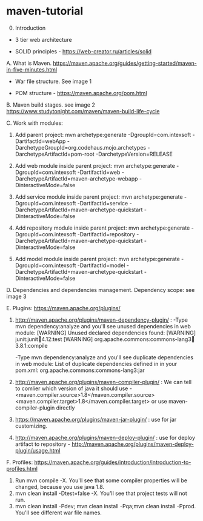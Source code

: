# maven-tutorial
0. Introduction
 - 3 tier web architecture

 - SOLID principles - https://web-creator.ru/articles/solid

A. What is Maven. https://maven.apache.org/guides/getting-started/maven-in-five-minutes.html
 - War file structure. See image 1

 - POM structure - https://maven.apache.org/pom.html

B. Maven build stages. see image 2
https://www.studytonight.com/maven/maven-build-life-cycle

C. Work with modules:

1. Add parent project: mvn archetype:generate -DgroupId=com.intexsoft -DartifactId=webApp -DarchetypeGroupId=org.codehaus.mojo.archetypes -DarchetypeArtifactId=pom-root -DarchetypeVersion=RELEASE

2. Add web module inside parent project: mvn archetype:generate -DgroupId=com.intexsoft -DartifactId=web -DarchetypeArtifactId=maven-archetype-webapp -DinteractiveMode=false

3. Add service module inside parent project: mvn archetype:generate -DgroupId=com.intexsoft -DartifactId=service -DarchetypeArtifactId=maven-archetype-quickstart -DinteractiveMode=false

4. Add repository module inside parent project: mvn archetype:generate -DgroupId=com.intexsoft -DartifactId=repository -DarchetypeArtifactId=maven-archetype-quickstart -DinteractiveMode=false

5. Add model module inside parent project: mvn archetype:generate -DgroupId=com.intexsoft -DartifactId=model -DarchetypeArtifactId=maven-archetype-quickstart -DinteractiveMode=false

D. Dependencies and dependencies management. Dependency scope: see image 3

E. Plugins:
https://maven.apache.org/plugins/

1. http://maven.apache.org/plugins/maven-dependency-plugin/ :
	-Type mvn dependency:analyze and you'll see unused dependencies in web module:
	[WARNING] Unused declared dependencies found:
	[WARNING]    junit:junit:jar:4.12:test
	[WARNING]    org.apache.commons:commons-lang3:jar:3.8.1:compile
	
	-Type mvn dependency:analyze and you'll see duplicate dependencies in web module:
	List of duplicate dependencies defined in <dependencies/> in your pom.xml: org.apache.commons:commons-lang3:jar

2. http://maven.apache.org/plugins/maven-compiler-plugin/ :
	We can tell to comlier which version of java it should use -
	  <properties>
		<maven.compiler.source>1.8</maven.compiler.source>
		<maven.compiler.target>1.8</maven.compiler.target>
	  </properties>
	  or use maven-compiler-plugin directly
	  
3. https://maven.apache.org/plugins/maven-jar-plugin/ : use for jar customizing.
	  
4. http://maven.apache.org/plugins/maven-deploy-plugin/ :
	use for deploy artifact to repository - http://maven.apache.org/plugins/maven-deploy-plugin/usage.html

F. Profiles:
https://maven.apache.org/guides/introduction/introduction-to-profiles.html

1. Run mvn compile -X. You'll see that some compiler properties will be changed, because you use java 1.8.
2. mvn clean install -Dtest=false -X. You'll see that project tests will not run.
3. mvn clean install -Pdev; mvn clean install -Pqa;mvn clean install -Pprod. You'll see different war file names.
